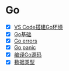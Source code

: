 # Go

- [x] [VS Code搭建Go环境](./vscode.md)
- [x] [Go基础](./base.md)
- [x] [Go errors](./error.md)
- [x] [Go panic](./panic.md)
- [x] [编译Go源码](./compile.md)
- [x] [数据类型](./types.md)